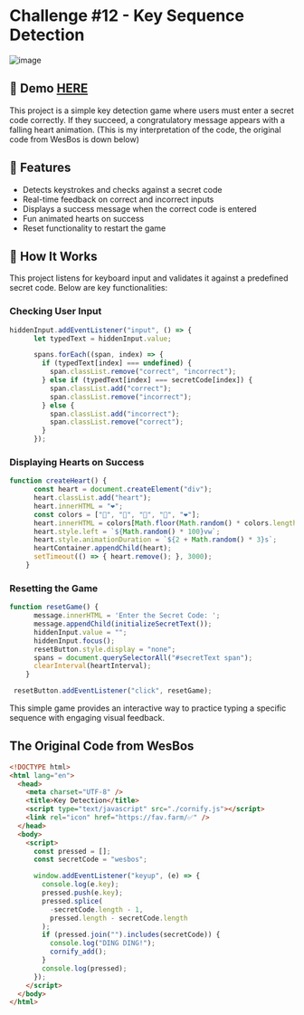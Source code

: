 # Challenge #12 - Key Sequence Detection

![image](https://github.com/user-attachments/assets/a40a46ad-fe06-4f98-8724-2fece95f64f3)

## 📸 Demo [HERE](https://hmothershed.github.io/JavaScript30/12-Key-Sequence-Detection/)
This project is a simple key detection game where users must enter a secret code correctly. If they succeed, a congratulatory message appears with a falling heart animation. (This is my interpretation of the code, the original code from WesBos is down below)

## 🚀 Features
- Detects keystrokes and checks against a secret code
- Real-time feedback on correct and incorrect inputs
- Displays a success message when the correct code is entered
- Fun animated hearts on success
- Reset functionality to restart the game

## 🔧 How It Works
This project listens for keyboard input and validates it against a predefined secret code. Below are key functionalities:

### Checking User Input
```js
hiddenInput.addEventListener("input", () => {
      let typedText = hiddenInput.value;

      spans.forEach((span, index) => {
        if (typedText[index] === undefined) {
          span.classList.remove("correct", "incorrect");
        } else if (typedText[index] === secretCode[index]) {
          span.classList.add("correct");
          span.classList.remove("incorrect");
        } else {
          span.classList.add("incorrect");
          span.classList.remove("correct");
        }
      });
```

### Displaying Hearts on Success
```js
function createHeart() {
      const heart = document.createElement("div");
      heart.classList.add("heart");
      heart.innerHTML = "❤️";
      const colors = ["💙", "💜", "💛", "💚", "❤️"];
      heart.innerHTML = colors[Math.floor(Math.random() * colors.length)];
      heart.style.left = `${Math.random() * 100}vw`;
      heart.style.animationDuration = `${2 + Math.random() * 3}s`;
      heartContainer.appendChild(heart);
      setTimeout(() => { heart.remove(); }, 3000);
    }
```

### Resetting the Game
```js
function resetGame() {
      message.innerHTML = 'Enter the Secret Code: ';
      message.appendChild(initializeSecretText());
      hiddenInput.value = "";
      hiddenInput.focus();
      resetButton.style.display = "none";
      spans = document.querySelectorAll("#secretText span");
      clearInterval(heartInterval);
    }

 resetButton.addEventListener("click", resetGame);
```
This simple game provides an interactive way to practice typing a specific sequence with engaging visual feedback.

## The Original Code from WesBos
```html
<!DOCTYPE html>
<html lang="en">
  <head>
    <meta charset="UTF-8" />
    <title>Key Detection</title>
    <script type="text/javascript" src="./cornify.js"></script>
    <link rel="icon" href="https://fav.farm/✅" />
  </head>
  <body>
    <script>
      const pressed = [];
      const secretCode = "wesbos";

      window.addEventListener("keyup", (e) => {
        console.log(e.key);
        pressed.push(e.key);
        pressed.splice(
          -secretCode.length - 1,
          pressed.length - secretCode.length
        );
        if (pressed.join("").includes(secretCode)) {
          console.log("DING DING!");
          cornify_add();
        }
        console.log(pressed);
      });
    </script>
  </body>
</html>
```
